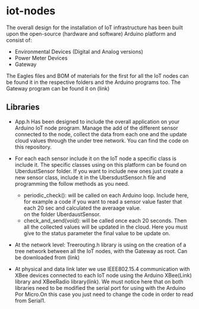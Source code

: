 # iot-nodes

The overall design for the installation of IoT infrastructure has been built upon the open-source (hardware and software) Arduino
platform and consist of:
-  Environmental Devices (Digital and Analog versions)
-  Power Meter Devices
-  Gateway

The Eagles files and BOM of materials for the first for all the IoT nodes can be found it in the respective folders and the Arduino programs too. 
The Gateway program can be found it on (link)

Libraries
--
- App.h Has been designed to include the overall application on your Arduino IoT node program. Manage the add of the different sensor connected to the node, collect the data from each one and the update cloud values through the under tree network. You can find the code on this repository. 
- For each each sensor include it on the IoT node a specific class is include it. The specific classes using on this platform can be found on UberdustSensor folder. If you want to include new ones just create a new sensor class, include it in the UbersdustSensor.h file and programming the follow methods as you need. 
	-	periodic_check(): will be called on each Arduino loop. Include here, for example a code if you want to read a sensor value faster that each 20 sec and calculated the averaage value.	 
on the folder UberdaustSensor.
	-	check_and_send(void): will be called once each 20 seconds. Then all the collected values will be updated in the cloud. Here you must give to the status parameter the final value to be update on.
			
- At the network level: Treerouting.h library is using on the creation of a tree network between all the IoT nodes, with the Gateway as root. Can be downloaded from (link)
- At physical and data link later we use IEEE802.15.4 communication with XBee devices connected to each IoT node using the Arduino XBee(Link) library and XBeeRadio library(link). We must notice here that on both libraries need to be modified the serial port for using with the Arduino Por Micro.On this case you just need to change the code in order to read from Serial1. 





